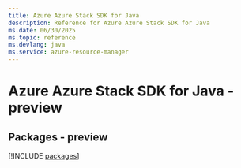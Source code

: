 ```yaml
---
title: Azure Azure Stack SDK for Java
description: Reference for Azure Azure Stack SDK for Java
ms.date: 06/30/2025
ms.topic: reference
ms.devlang: java
ms.service: azure-resource-manager
---
```

# Azure Azure Stack SDK for Java - preview
## Packages - preview
[!INCLUDE [packages](azure-stack-index.md)]